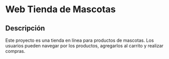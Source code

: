 # Web Tienda de Mascotas
 
## Descripción
Este proyecto es una tienda en línea para productos de mascotas. Los usuarios pueden navegar por los productos, agregarlos al carrito y realizar compras.